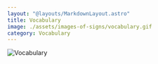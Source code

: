 ```yaml
---
layout: "@layouts/MarkdownLayout.astro"
title: Vocabulary
image: ./assets/images-of-signs/vocabulary.gif
category: Vocabulary
---
```


![Vocabulary](@signs/vocabulary.gif)
